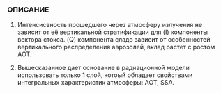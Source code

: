 ### ОПИСАНИЕ

1. Интенсисвность прошедшего через атмосферу излучения не зависит от её вертикальной 
   стратификации для (I) компоненты вектора стокса. (Q) компонента сладо зависит от 
   особенностей вертикального распределения аэрозолей, вклад растет с ростом АОТ.

2. Вышесказанное дает основание в радиационной модели использовать только 1 слой, 
   котоый обладает свойствами интегральных характеристик атмосферы: АОТ, SSA.


